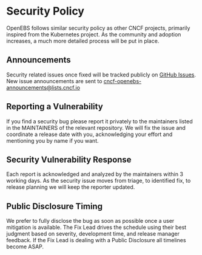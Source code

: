 # Security Policy

OpenEBS follows similar security policy as other CNCF projects, primarily inspired from the Kubernetes project. As the community and adoption increases, a much more detailed process will be put in place. 

## Announcements

Security related issues once fixed will be tracked publicly on [GitHub Issues](https://github.com/openebs/openebs/issues?utf8=%E2%9C%93&q=is%3Aissue+label%3Aarea%2Fsecurity+in%3Atitle+CVE). New issue announcements are sent to cncf-openebs-announcements@lists.cncf.io

## Reporting a Vulnerability

If you find a security bug please report it privately to the maintainers listed in the MAINTAINERS of the relevant repository. We will fix the issue and coordinate a release date with you, acknowledging your effort and mentioning you by name if you want.

## Security Vulnerability Response

Each report is acknowledged and analyzed by the maintainers within 3 working days. As the security issue moves from triage, to identified fix, to release planning we will keep the reporter updated.

## Public Disclosure Timing

We prefer to fully disclose the bug as soon as possible once a user mitigation is available. The Fix Lead drives the schedule using their best judgment based on severity, development time, and release manager feedback. If the Fix Lead is dealing with a Public Disclosure all timelines become ASAP.

